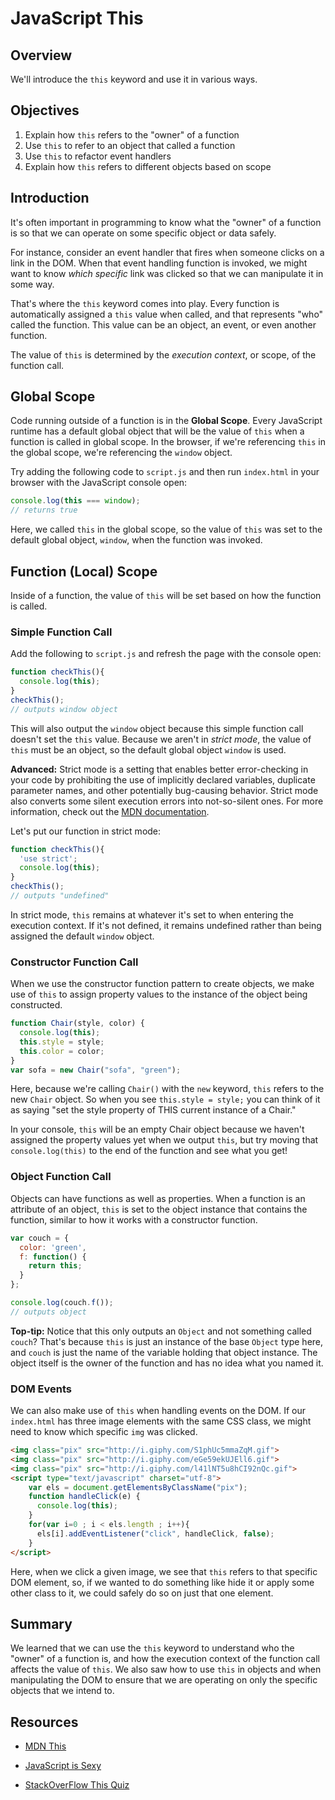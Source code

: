 # JavaScript This

## Overview

We'll introduce the `this` keyword and use it in various ways. 

## Objectives

1. Explain how `this` refers to the "owner" of a function
2. Use `this` to refer to an object that called a function
3. Use `this` to refactor event handlers
4. Explain how `this` refers to different objects based on scope

## Introduction

It's often important in programming to know what the "owner" of a function is so that we can operate on some specific object or data safely.

For instance, consider an event handler that fires when someone clicks on a link in the DOM. When that event handling function is invoked, we might want to know *which specific* link was clicked so that we can manipulate it in some way.

That's where the `this` keyword comes into play. Every function is automatically assigned a `this` value when called, and that represents "who" called the function. This value can be an object, an event, or even another function.

The value of `this` is determined by the *execution context*, or scope, of the function call.

## Global Scope

Code running outside of a function is in the **Global Scope**. Every JavaScript runtime has a default global object that will be the value of `this` when a function is called in global scope. In the browser, if we're referencing `this` in the global scope, we're referencing the `window` object.

Try adding the following code to `script.js` and then run `index.html` in your browser with the JavaScript console open:

```js
console.log(this === window);
// returns true
```

Here, we called `this` in the global scope, so the value of `this` was set to the default global object, `window`, when the function was invoked.

## Function (Local) Scope

Inside of a function, the value of `this` will be set based on how the function is called.

### Simple Function Call

Add the following to `script.js` and refresh the page with the console open:

```js
function checkThis(){
  console.log(this);
}
checkThis();
// outputs window object
```

This will also output the `window` object because this simple function call doesn't set the `this` value. Because we aren't in *strict mode*, the value of `this` must be an object, so the default global object `window` is used.

**Advanced:** Strict mode is a setting that enables better error-checking in your code by prohibiting the use of implicitly declared variables, duplicate parameter names, and other potentially bug-causing behavior. Strict mode also converts some silent execution errors into not-so-silent ones. For more information, check out the [MDN documentation](https://developer.mozilla.org/en-US/docs/Web/JavaScript/Reference/Strict_mode).

Let's put our function in strict mode:

```js
function checkThis(){
  'use strict';
  console.log(this);
}
checkThis();
// outputs "undefined"
```

In strict mode, `this` remains at whatever it's set to when entering the execution context. If it's not defined, it remains undefined rather than being assigned the default `window` object.

### Constructor Function Call

When we use the constructor function pattern to create objects, we make use of `this` to assign property values to the instance of the object being constructed.

```js
function Chair(style, color) {
  console.log(this);
  this.style = style;
  this.color = color;
}
var sofa = new Chair("sofa", "green");
```

Here, because we're calling `Chair()` with the `new` keyword, `this` refers to the new `Chair` object. So when you see `this.style = style;` you can think of it as saying "set the style property of THIS current instance of a Chair."

In your console, `this` will be an empty Chair object because we haven't assigned the property values yet when we output `this`, but try moving that `console.log(this)` to the end of the function and see what you get!

### Object Function Call

Objects can have functions as well as properties. When a function is an attribute of an object, `this` is set to the object instance that contains the function, similar to how it works with a constructor function.


```js
var couch = {
  color: 'green',
  f: function() {
    return this;
  }
};

console.log(couch.f());
// outputs object
```

**Top-tip:** Notice that this only outputs an `Object` and not something called `couch`? That's because `this` is just an instance of the base `Object` type here, and `couch` is just the name of the variable holding that object instance. The object itself is the owner of the function and has no idea what you named it.

### DOM Events

We can also make use of `this` when handling events on the DOM. If our `index.html` has three image elements with the same CSS class, we might need to know which specific `img` was clicked.

```html
<img class="pix" src="http://i.giphy.com/S1phUc5mmaZqM.gif">
<img class="pix" src="http://i.giphy.com/eGe59ekUJEll6.gif">
<img class="pix" src="http://i.giphy.com/l41lNT5u8hCI92nQc.gif">
<script type="text/javascript" charset="utf-8">
    var els = document.getElementsByClassName("pix");
    function handleClick(e) {
      console.log(this);
    }
    for(var i=0 ; i < els.length ; i++){
      els[i].addEventListener("click", handleClick, false);
    }
</script>
```

Here, when we click a given image, we see that `this` refers to that specific DOM element, so, if we wanted to do something like hide it or apply some other class to it, we could safely do so on just that one element.

## Summary

We learned that we can use the `this` keyword to understand who the "owner" of a function is, and how the execution context of the function call affects the value of `this`. We also saw how to use `this` in objects and when manipulating the DOM to ensure that we are operating on only the specific objects that we intend to.

## Resources

+ [MDN This](https://developer.mozilla.org/en-US/docs/Web/JavaScript/Reference/Operators/this)

+ [JavaScript is Sexy](http://javascriptissexy.com/understand-javascripts-this-with-clarity-and-master-it/)

+ [StackOverFlow This Quiz](http://stackoverflow.com/questions/3127429/how-does-the-this-keyword-work)

